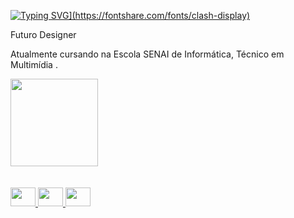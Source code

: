 <a href="[https://git.io/typing-svg"><img src="https://readme-typing-svg.demolab.com?font=clash+display&size=25&duration=3000&pause=1000&color=FFFAF0&random=false&width=435&lines=Ol%C3%A1+%2C+me+chamo+Andr%C3%A9+!;Seja+Bem-vindo+ao+meu+perfil+." alt="Typing SVG](https://fontshare.com/fonts/clash-display)" /></a>

<div>
<p>Futuro Designer</p> 

<p>Atualmente cursando na Escola SENAI de Informática, Técnico em Multimídia .</p>
</div>

<div>
  <a href="https://github.com/andrevinis">
  <img height="140em" src="https://github-readme-stats.vercel.app/api/top-langs/?username=andrevinis&layout=compact&langs_count=7&theme=dark"/>
</div>

<br>

<div style="display: inline_block"><br>
    <img align= alt="adobeillustrator logo" height="30" width="40" src="https://skillicons.dev/icons?i=ai"/>
    <img align= alt="adobephotoshop logo" height="30" width="40"src="https://skillicons.dev/icons?i=ps" height="40"/>
    <img align= alt="figma logo" height="30" width="40" src="https://cdn.jsdelivr.net/gh/devicons/devicon/icons/figma/figma-original.svg"/> 
</div>
